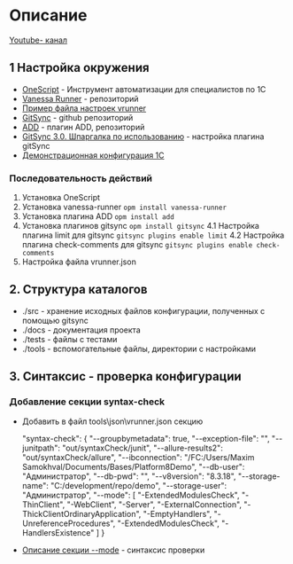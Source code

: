 # Описание 


[Youtube- канал](https://www.youtube.com/channel/UCD5PEAjBs194A0Z-ceUbpuQ)

## 1 Настройка окружения

* [OneScript](https://oscript.io/) - Инструмент автоматизации для специалистов по 1С
* [Vanessa Runner](https://github.com/vanessa-opensource/vanessa-runner) - репозиторий
* [Пример файла настроек vrunner](https://github.com/vanessa-opensource/vanessa-runner/blob/develop/examples/example.env.json)
* [GitSync](https://github.com/oscript-library/gitsync) - github репозиторий 
* [ADD](https://github.com/vanessa-opensource/add) - плагин ADD, репозиторий
* [GitSync 3.0. Шпаргалка по использованию](https://infostart.ru/1c/articles/1157400/) - настройка плагина gitSync
* [Демонстрационная конфигурация 1С](https://its.1c.ru/db/metod8dev/content/5028/hdoc)

### Последовательность действий

1. Установка OneScript
2. Установка vanessa-runner `opm install vanessa-runner`
3. Установка плагина ADD `opm install add`
4. Установка плагинов gitsync `opm install gitsync`
   4.1 Настройка плагина limit для gitsync `gitsync plugins enable limit`
   4.2 Настройка плагина check-comments для gitsync `gitsync plugins enable check-comments`
5. Настройка файла vrunner.json

## 2. Структура каталогов

* ./src - хранение исходных файлов конфигурации, полученных с помощью gitsync
* ./docs - документация проекта
* ./tests - файлы с тестами
* ./tools - вспомогательные файлы, директории с настройками

## 3. Синтаксис - проверка конфигурации

### Добавление секции syntax-check 

 * Добавить в файл tools\json\vrunner.json секцию 
 
   "syntax-check": {
        "--groupbymetadata": true,
        "--exception-file": "",
        "--junitpath": "out/syntaxCheck/junit",
        "--allure-results2": "out/syntaxCheck/allure",
        "--ibconnection": "/FC:/Users/Maxim Samokhval/Documents/Bases/Platform8Demo",
        "--db-user": "Администратор",
        "--db-pwd": "",
        "--v8version": "8.3.18",
        "--storage-name": "C:/development/repo/demo",
        "--storage-user": "Администратор",
        "--mode": [
            "-ExtendedModulesCheck",
            "-ThinClient",
            "-WebClient",
            "-Server",
            "-ExternalConnection",
            "-ThickClientOrdinaryApplication",
            "-EmptyHandlers",
            "-UnreferenceProcedures",
            "-ExtendedModulesCheck",
            "-HandlersExistence"
        ]
    }

* [Описание секции --mode](https://yellow-erp.com/help/1cv8/zif3_checkconfig/?lang=ru) - синтаксис проверки
